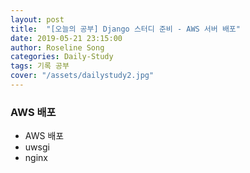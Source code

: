 ```yaml
---
layout: post
title:  "[오늘의 공부] Django 스터디 준비 - AWS 서버 배포"
date: 2019-05-21 23:15:00
author: Roseline Song
categories: Daily-Study
tags: 기록 공부
cover: "/assets/dailystudy2.jpg"
---
```


###   AWS 배포 

- AWS 배포 
- uwsgi
- nginx
<br>​
<br>​
